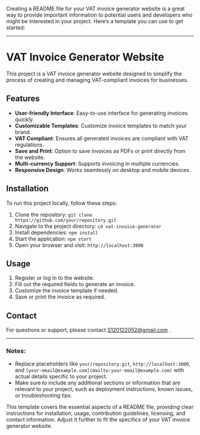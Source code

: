 Creating a README file for your VAT invoice generator website is a great way to provide important information to potential users and developers who might be interested in your project. Here’s a template you can use to get started:

---

# VAT Invoice Generator Website

This project is a VAT invoice generator website designed to simplify the process of creating and managing VAT-compliant invoices for businesses.

## Features

- **User-friendly Interface**: Easy-to-use interface for generating invoices quickly.
- **Customizable Templates**: Customize invoice templates to match your brand.
- **VAT Compliant**: Ensures all generated invoices are compliant with VAT regulations.
- **Save and Print**: Option to save invoices as PDFs or print directly from the website.
- **Multi-currency Support**: Supports invoicing in multiple currencies.
- **Responsive Design**: Works seamlessly on desktop and mobile devices.

## Installation

To run this project locally, follow these steps:

1. Clone the repository: `git clone https://github.com/your/repository.git`
2. Navigate to the project directory: `cd vat-invoice-generator`
3. Install dependencies: `npm install`
4. Start the application: `npm start`
5. Open your browser and visit: `http://localhost:3000`

## Usage

1. Register or log in to the website.
2. Fill out the required fields to generate an invoice.
3. Customize the invoice template if needed.
4. Save or print the invoice as required.


## Contact

For questions or support, please contact S120122052@gmail.com .

---

### Notes:

- Replace placeholders like `your/repository.git`, `http://localhost:3000`, and `[your-email@example.com](mailto:your-email@example.com)` with actual details specific to your project.
- Make sure to include any additional sections or information that are relevant to your project, such as deployment instructions, known issues, or troubleshooting tips.

This template covers the essential aspects of a README file, providing clear instructions for installation, usage, contribution guidelines, licensing, and contact information. Adjust it further to fit the specifics of your VAT invoice generator website.
